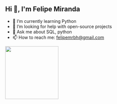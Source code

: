 ## Hi 👋, I'm Felipe Miranda

- 🌱 I’m currently learning Python
- 🤔 I’m looking for help with open-source projects
- 💬 Ask me about SQL, python
- 📫 How to reach me: felipemrbh@gmail.com

<div>
  <a href="https://github.com/Felpz1k">
    <img height="170em" src="https://github-readme-stats.vercel.app/api?username=Felpz1k&show_icons=true&theme=midnight-red&include_all_commits=true&count_private=true">
</div>

